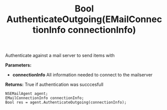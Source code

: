 ﻿---
uid: crmscript_ref_NSEMailAgent_AuthenticateOutgoing
title: Bool AuthenticateOutgoing(EMailConnectionInfo connectionInfo)
intellisense: NSEMailAgent.AuthenticateOutgoing
keywords: NSEMailAgent, AuthenticateOutgoing
so.topic: reference
---

Authenticate against a mail server to send items with

**Parameters:**
 - **connectionInfo** All information needed to connect to the mailserver

**Returns:** True if authentication was succcesfull

```crmscript
NSEMailAgent agent;
EMailConnectionInfo connectionInfo;
Bool res = agent.AuthenticateOutgoing(connectionInfo);
```


